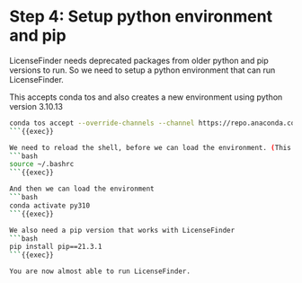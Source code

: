 # Step 4: Setup python environment and pip

LicenseFinder needs deprecated packages from older python and pip versions to run.
So we need to setup a python environment that can run LicenseFinder.

This accepts conda tos and also creates a new environment using python version 3.10.13
```bash
conda tos accept --override-channels --channel https://repo.anaconda.com/pkgs/main && conda tos accept --override-channels --channel https://repo.anaconda.com/pkgs/r && conda init && conda create -n py310 python=3.10.13 -y
```{{exec}}

We need to reload the shell, before we can load the environment. (This is a one time thing after installing conda)
```bash
source ~/.bashrc
```{{exec}}

And then we can load the environment
```bash
conda activate py310
```{{exec}}

We also need a pip version that works with LicenseFinder
```bash
pip install pip==21.3.1
```{{exec}}

You are now almost able to run LicenseFinder.